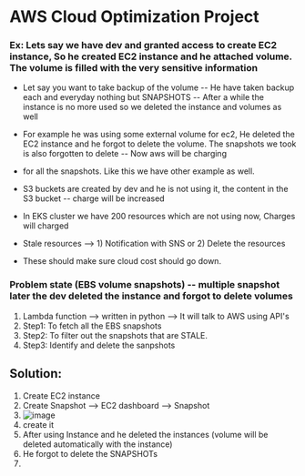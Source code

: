 # AWS Cloud Optimization Project

### Ex: Lets say we have dev and granted access to create EC2 instance, So he created EC2 instance and he attached volume. The volume is filled with the very sensitive information
- Let say you want to take backup of the volume -- He have taken backup each and everyday nothing but SNAPSHOTS -- After a while the instance is no more used so we deleted the instance and volumes as well
- For example he was using some external volume for ec2, He deleted the EC2 instance and he forgot to delete the volume. The snapshots we took is also forgotten to delete -- Now aws will be charging
- for all the snapshots. Like this we have other example as well.


- S3 buckets are created by dev and he is not using it, the content in the S3 bucket -- charge will be increased

- In EKS cluster we have 200 resources which are not using now, Charges will charged

- Stale resources --> 1) Notification with SNS or 2) Delete the resources

- These should make sure cloud cost should go down.

### Problem state (EBS volume snapshots) -- multiple snapshot later the dev deleted the instance and forgot to delete volumes 
1) Lambda function --> written in python --> It will talk to AWS using API's
2) Step1: To fetch all the EBS snapshots
3) Step2: To filter out the snapshots that are STALE.
4) Step3: Identify and delete the sanpshots

Solution:
--
1) Create EC2 instance
2) Create Snapshot --> EC2 dashboard --> Snapshot
3) ![image](https://github.com/pavankumar0077/Complete-DevOps/assets/40380941/629529a6-a4a2-47ad-b81c-2152d3f70b21)
4) create it
5) After using Instance and he deleted the instances (volume will be deleted automatically with the instance)
6) He forgot to delete the SNAPSHOTs
7) 
